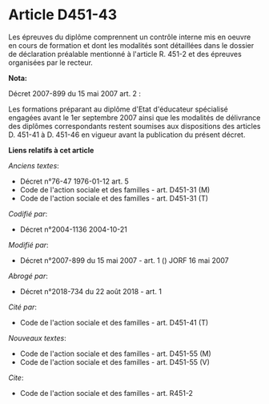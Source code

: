 # Article D451-43

Les épreuves du diplôme comprennent un contrôle interne mis en oeuvre en cours de formation et dont les modalités sont
détaillées dans le dossier de déclaration préalable mentionné à l'article R. 451-2 et des épreuves organisées par le recteur.

**Nota:**

Décret 2007-899 du 15 mai 2007 art. 2 : 

Les formations préparant au diplôme d'Etat d'éducateur spécialisé engagées avant le 1er septembre 2007 ainsi que les
modalités de délivrance des diplômes correspondants restent soumises aux dispositions des articles D. 451-41 à D. 451-46 en
vigueur avant la publication du présent décret.

**Liens relatifs à cet article**

_Anciens textes_:

  - Décret n°76-47 1976-01-12 art. 5
  - Code de l'action sociale et des familles - art. D451-31 (M)
  - Code de l'action sociale et des familles - art. D451-31 (T)

_Codifié par_:

  - Décret n°2004-1136 2004-10-21

_Modifié par_:

  - Décret n°2007-899 du 15 mai 2007 - art. 1 () JORF 16 mai 2007

_Abrogé par_:

  - Décret n°2018-734 du 22 août 2018 - art. 1

_Cité par_:

  - Code de l'action sociale et des familles - art. D451-41 (T)

_Nouveaux textes_:

  - Code de l'action sociale et des familles - art. D451-55 (M)
  - Code de l'action sociale et des familles - art. D451-55 (V)

_Cite_:

  - Code de l'action sociale et des familles - art. R451-2
